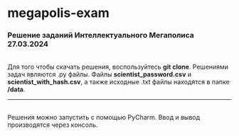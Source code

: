 <h1> megapolis-exam </h1>
<h3>Решение заданий Интеллектуального Мегаполиса 27.03.2024</h3> <br>
Для того чтобы скачать решения, воспользуйтесь <strong>git clone</strong>. Решениями задач являются .py файлы. Файлы <strong>scientist_password.csv</strong> и <strong>scientist_with_hash.csv</strong>, а также исходные .txt файлы находятся в папке <strong>/data</strong>. <br>
<hr><br>
Решения можно запустить с помощью PyCharm. Ввод и вывод производятся через консоль.
